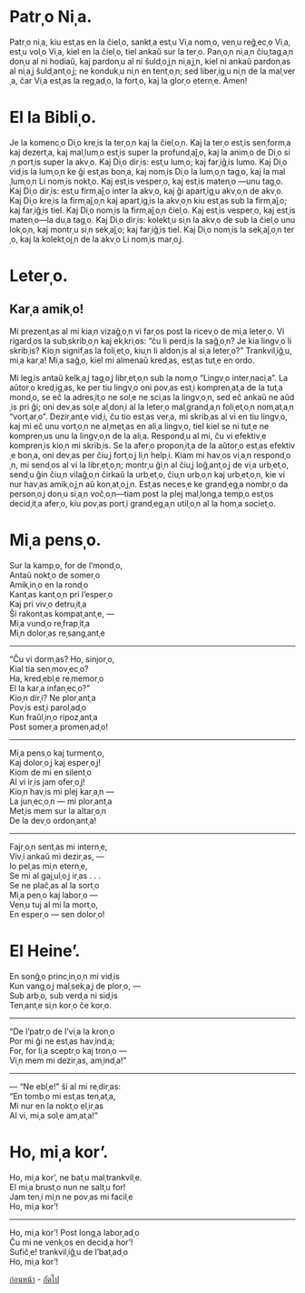 <link href="markdown.css" rel="stylesheet">

# Patrˌo Niˌa.

 Patrˌo niˌa, kiu estˌas en la ĉielˌo, sanktˌa estˌu Viˌa nomˌo, venˌu reĝˌecˌo Viˌa, estˌu volˌo Viˌa, kiel en la ĉielˌo, tiel ankaŭ sur la terˌo. Panˌoˌn niˌaˌn ĉiuˌtagˌaˌn donˌu al ni hodiaŭ, kaj pardonˌu al ni ŝuldˌoˌjˌn niˌaˌjˌn, kiel ni ankaŭ pardonˌas al niˌaˌj ŝuldˌantˌoˌj; ne kondukˌu niˌn en tentˌoˌn; sed liberˌigˌu niˌn de la malˌverˌa, ĉar Viˌa estˌas la regˌadˌo, la fortˌo, kaj la glorˌo eternˌe. Amen!


# El la Bibliˌo.

Je la komencˌo Diˌo kreˌis la terˌoˌn kaj la ĉielˌoˌn. Kaj la terˌo estˌis senˌformˌa kaj dezertˌa, kaj malˌlumˌo estˌis super la profundˌaĵˌo, kaj la animˌo de Diˌo siˌn portˌis super la akvˌo. Kaj Diˌo dirˌis: estˌu lumˌo; kaj farˌiĝˌis lumo. Kaj Diˌo vidˌis la lumˌoˌn ke ĝi estˌas bonˌa, kaj nomˌis Diˌo la lumˌoˌn tagˌo, kaj la malˌlumˌoˌn Li nomˌis noktˌo. Kaj estˌis vesperˌo, kaj estˌis matenˌo —unu tagˌo. Kaj Diˌo dirˌis: estˌu firmˌaĵˌo inter la akvˌo, kaj ĝi apartˌigˌu akvˌoˌn de akvˌo. Kaj Diˌo kreˌis la firmˌaĵˌoˌn kaj apartˌigˌis la akvˌoˌn kiu estˌas sub la firmˌaĵˌo; kaj farˌiĝˌis tiel. Kaj Diˌo nomˌis la firmˌaĵˌoˌn ĉielˌo. Kaj estˌis vesperˌo, kaj estˌis matenˌo—la duˌa tagˌo. Kaj Diˌo dirˌis: kolektˌu siˌn la akvˌo de sub la ĉielˌo unu lokˌoˌn, kaj montrˌu siˌn sekˌaĵˌo; kaj farˌiĝˌis tiel. Kaj Diˌo nomˌis la sekˌaĵˌoˌn terˌo, kaj la kolektˌojˌn de la akvˌo Li nomˌis marˌoˌj.


# Leterˌo.

## Karˌa amikˌo!

Mi prezentˌas al mi kiaˌn vizaĝˌoˌn vi farˌos post la ricevˌo de miˌa leterˌo. Vi rigardˌos la subˌskribˌoˌn kaj ekˌkriˌos: “ĉu li perdˌis la saĝˌoˌn? Je kia lingvˌo li skribˌis? Kioˌn signifˌas la foliˌetˌo, kiuˌn li aldonˌis al siˌa leterˌo?” Trankvilˌiĝˌu, miˌa karˌa! Miˌa saĝˌo, kiel mi almenaŭ kredˌas, estˌas tutˌe en ordo.

Mi legˌis antaŭ kelkˌaˌj tagˌoˌj librˌetˌoˌn sub la nomˌo “Lingvˌo interˌnaciˌa”. La aŭtorˌo kredˌigˌas, ke per tiu lingvˌo oni povˌas estˌi komprenˌatˌa de la tutˌa mondˌo, se eĉ la adresˌitˌo ne solˌe ne sciˌas la lingvˌoˌn, sed eĉ ankaŭ ne aŭdˌis pri ĝi; oni devˌas solˌe alˌdonˌi al la leterˌo malˌgrandˌaˌn foliˌetˌoˌn nomˌatˌaˌn “vortˌarˌo”. Dezirˌantˌe vidˌi, ĉu tio estˌas verˌa, mi skribˌas al vi en tiu lingvˌo, kaj mi eĉ unu vortˌoˌn ne alˌmetˌas en aliˌa lingvˌo, tiel kiel se ni tutˌe ne komprenˌus unu la lingvˌoˌn de la aliˌa. Respondˌu al mi, ĉu vi efektivˌe komprenˌis kioˌn mi skribˌis. Se la aferˌo proponˌitˌa de la aŭtorˌo estˌas efektivˌe bonˌa, oni devˌas per ĉiuˌj fortˌoˌj liˌn helpˌi. Kiam mi havˌos viˌaˌn respondˌoˌn, mi sendˌos al vi la librˌetˌoˌn; montrˌu ĝiˌn al ĉiuˌj loĝˌantˌoˌj de viˌa urbˌetˌo, sendˌu ĝin ĉiuˌn vilaĝˌoˌn ĉirkaŭ la urbˌetˌo, ĉiuˌn urbˌoˌn kaj urbˌetˌoˌn, kie vi nur havˌas amikˌoˌjˌn aŭ konˌatˌoˌjˌn. Estˌas necesˌe ke grandˌegˌa nombrˌo da personˌoˌj donˌu siˌaˌn voĉˌoˌn—tiam post la plej malˌlongˌa tempˌo estˌos decidˌitˌa aferˌo, kiu povˌas portˌi grandˌegˌaˌn utilˌoˌn al la homˌa societˌo.

# Miˌa pensˌo.

Sur la kampˌo, for de l’mondˌo, <br>
Antaŭ noktˌo de somerˌo <br>
Amikˌinˌo en la rondˌo <br>
Kantˌas kantˌoˌn pri l’esperˌo <br>
Kaj pri vivˌo detruˌitˌa <br>
Ŝi rakontˌas kompatˌantˌe, — <br>
Miˌa vundˌo reˌfrapˌitˌa <br>
Miˌn dolorˌas reˌsangˌantˌe <br>

* * *

“Ĉu vi dormˌas? Ho, sinjorˌo, <br>
Kial tia senˌmovˌecˌo? <br>
Ha, kredˌeblˌe reˌmemorˌo <br>
El la karˌa infanˌecˌo?” <br>
Kioˌn dirˌi? Ne plorˌantˌa <br>
Povˌis estˌi parolˌadˌo <br>
Kun fraŭlˌinˌo ripozˌantˌa <br>
Post somerˌa promenˌadˌo! <br>

* * *

Miˌa pensˌo kaj turmentˌo, <br>
Kaj dolorˌoˌj kaj esperˌoˌj! <br>
Kiom de mi en silentˌo <br>
Al vi irˌis jam oferˌoˌj! <br>
Kioˌn havˌis mi plej karˌaˌn — <br>
La junˌecˌoˌn — mi plorˌantˌa <br>
Metˌis mem sur la altarˌoˌn <br>
De la devˌo ordonˌantˌa! <br>

* * *

Fajrˌoˌn sentˌas mi internˌe, <br>
Vivˌi ankaŭ mi dezirˌas, — <br>
Io pelˌas miˌn eternˌe, <br>
Se mi al gajˌulˌoˌj irˌas . . . <br>
Se ne plaĉˌas al la sortˌo <br>
Miˌa penˌo kaj laborˌo — <br>
Venˌu tuj al mi la mortˌo, <br>
En esperˌo — sen dolorˌo! <br>


# El Heine’.

En sonĝˌo princˌinˌoˌn mi vidˌis <br>
Kun vangˌoˌj malˌsekˌaˌj de plorˌo, — <br>
Sub arbˌo, sub verdˌa ni sidˌis <br>
Tenˌantˌe siˌn korˌo ĉe korˌo. <br>

* * *

“De l’patrˌo de l’viˌa la kronˌo <br>
Por mi ĝi ne estˌas havˌindˌa; <br>
For, for liˌa sceptrˌo kaj tronˌo — <br>
Viˌn mem mi dezirˌas, amˌindˌa!” <br>

* * *

— “Ne eblˌe!” ŝi al mi reˌdirˌas: <br>
“En tombˌo mi estˌas tenˌatˌa, <br>
Mi nur en la noktˌo elˌirˌas <br>
Al vi, miˌa solˌe amˌatˌa!” <br>


# Ho, miˌa kor’.

Ho, miˌa kor’, ne batˌu malˌtrankvilˌe. <br>
El miˌa brustˌo nun ne saltˌu for! <br>
Jam tenˌi miˌn ne povˌas mi facilˌe <br>
Ho, miˌa kor’! <br>

* * *

Ho, miˌa kor’! Post longˌa laborˌadˌo <br>
Ĉu mi ne venkˌos en decidˌa hor’! <br>
Sufiĉˌe! trankvilˌiĝˌu de l’batˌadˌo <br>
Ho, miˌa kor’!  <br>

[ก่อนหน้า](./5.md) - [ถัดไป](./7.md)
